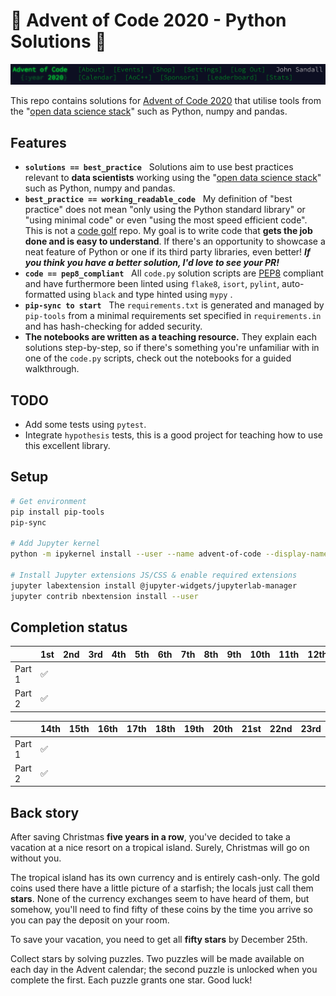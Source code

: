 # 🎄 Advent of Code 2020 - Python Solutions 🐍

![Advent of Code Screenshot](./images/aoc_screenshot.png)

This repo contains solutions for [Advent of Code 2020](https://adventofcode.com/2020/) that utilise
tools from the "[open data science stack](https://pydata.org/about/)" such as Python, numpy and
pandas.

## Features

- **`solutions == best_practice`** &nbsp; Solutions aim to use best practices relevant to **data
  scientists** working using the "[open data science stack](https://pydata.org/about/)" such as
  Python, numpy and pandas.
- **`best_practice == working_readable_code`** &nbsp; My definition of "best practice" does not mean "only
  using the Python standard library" or "using minimal code" or even "using the most speed
  efficient code". This is not a [code golf](https://en.wikipedia.org/wiki/Code_golf) repo. My goal
  is to write code that **gets the job done and is easy to understand**. If there's an opportunity
  to showcase a neat feature of Python or one if its third party libraries, even better! **_If you
  think you have a better solution, I'd love to see your PR!_**
- **`code == pep8_compliant`** &nbsp; All `code.py` solution scripts are
  [PEP8](https://www.python.org/dev/peps/pep-0008/) compliant and have furthermore been linted
  using `flake8`, `isort`, `pylint`, auto-formatted using `black` and type hinted using `mypy` .
- **`pip-sync to start`** &nbsp; The `requirements.txt` is generated and managed by `pip-tools` from a minimal
  requirements set specified in `requirements.in` and has hash-checking for added security.
- **The notebooks are written as a teaching resource.** They explain each solutions step-by-step,
  so if there's something you're unfamiliar with in one of the `code.py` scripts, check out the
  notebooks for a guided walkthrough.

## TODO

- Add some tests using `pytest`.
- Integrate `hypothesis` tests, this is a good project for teaching how to use this excellent
  library.

## Setup

```bash
# Get environment
pip install pip-tools
pip-sync

# Add Jupyter kernel
python -m ipykernel install --user --name advent-of-code --display-name "Python (advent-of-code)"

# Install Jupyter extensions JS/CSS & enable required extensions
jupyter labextension install @jupyter-widgets/jupyterlab-manager
jupyter contrib nbextension install --user
```

## Completion status

|        | 1st                | 2nd | 3rd | 4th | 5th | 6th | 7th | 8th | 9th | 10th | 11th | 12th | 13th |
| ------ | ------------------ | --- | --- | --- | --- | --- | --- | --- | --- | ---- | ---- | ---- | ---- |
| Part 1 | :white_check_mark: |     |     |     |     |     |     |     |     |      |      |      |      |
| Part 2 | :white_check_mark: |     |     |     |     |     |     |     |     |      |      |      |      |

|        | 14th               | 15th | 16th | 17th | 18th | 19th | 20th | 21st | 22nd | 23rd | 24th | 25th |
| ------ | ------------------ | ---- | ---- | ---- | ---- | ---- | ---- | ---- | ---- | ---- | ---- | ---- |
| Part 1 | :white_check_mark: |      |      |      |      |      |      |      |      |      |      |      |
| Part 2 | :white_check_mark: |      |      |      |      |      |      |      |      |      |      |      |

## Back story

After saving Christmas **five years in a row**, you've decided to take a vacation at a nice resort
on a tropical island. Surely, Christmas will go on without you.

The tropical island has its own currency and is entirely cash-only. The gold coins used there have
a little picture of a starfish; the locals just call them **stars**. None of the currency exchanges
seem to have heard of them, but somehow, you'll need to find fifty of these coins by the time you
arrive so you can pay the deposit on your room.

To save your vacation, you need to get all **fifty stars** by December 25th.

Collect stars by solving puzzles. Two puzzles will be made available on each day in the Advent
calendar; the second puzzle is unlocked when you complete the first. Each puzzle grants one star.
Good luck!

